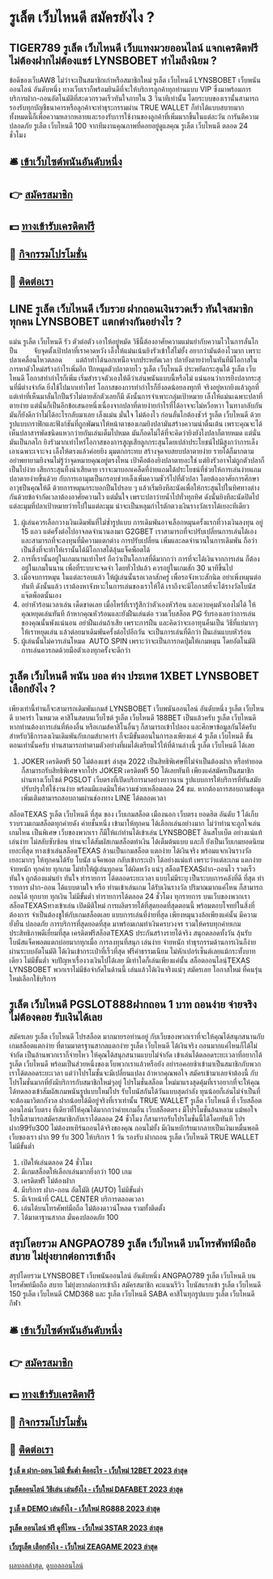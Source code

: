 # รูเล็ต เว็บไหนดี สมัครยังไง ?
## TIGER789 รูเล็ต เว็บไหนดี เว็บแทงมวยออนไลน์ แจกเครดิตฟรี ไม่ต้องฝากไม่ต้องแชร์ LYNSBOBET ทำไมถึงนิยม ?
ข้อดีของเว็บAW8
ไม่ว่าจะเป็นสมาชิกเก่าหรือสมาชิกใหม่ รูเล็ต เว็บไหนดี LYNSBOBET เว็บพนันออนไลน์ อันดับหนึ่ง ทางเว็บเราก็พร้อมยินดีที่จะให้บริการลูกค้าทุกท่านแบบ VIP ซึ่งมาพร้อมการบริการฝาก-ถอนอัตโนมัติที่สะดวกรวดเร็วทันใจภายใน 3 วินาทีเท่านั้น โดยระบบของเรานั้นสามารถรองรับทุกบัญชีธนาคารหรือลูกค้าจะทำธุระกรรมผ่าน TRUE WALLET ก็ทำได้แบบสบายมาก ทั้งหมดนี้ก็เพื่อความหลากหลายและรองรับการใช้งานของลูกค้าที่เพิ่มมากขึ้นในแต่ละวัน การันตีความปลอดภัย รูเล็ต เว็บไหนดี 100 จากทีมงานคุณภาพที่คอยอยู่ดูแลคุณ รูเล็ต เว็บไหนดี ตลอด 24 ชั่วโมง

## 🛎 [เข้าเว็บไซต์พนันอันดับหนึ่ง](https://bit.ly/3SdLNi2)
## 👉 [สมัครสมาชิก](https://bit.ly/3SdLNi2)
## 💵 [ทางเข้ารับเครดิตฟรี](https://bit.ly/3dyRKHj)
## 👑 [กิจกรรมโปรโมชั่น](https://bit.ly/3dyRKHj)
## 📱 [ติดต่อเรา](https://bit.ly/3dyRKHj)

## LINE รูเล็ต เว็บไหนดี เว็บรวย ฝากถอนเงินรวดเร็ว ทันใจสมาชิกทุกคน LYNSBOBET แตกต่างกันอย่างไร ?
แม่น รูเล็ต เว็บไหนดี รัว ตัวต่อตัว เอาให้อยู่หมัด วิธีนี้ต้องอาศัยความแม่นยำกับความไวในการลั่นไกปืน        จับจุดตั้งเป้าปลาที่เราคาดหวัง เล็งให้แม่นเน้นยิงรัวเข้าใส่ไม่ยั้ง อยากว่ามันต้องไวมาก เพราะปลาเคลื่อนไหวตลอด       แต่ถ้าทำได้นอกเหนือจากประหยัดเวลา ปลายังตายง่ายในทันทีมีโอกาสในการหาตัวใหม่สร้างกำไรเพิ่มอีก
ปักหมุดตัวปลาตายไว รูเล็ต เว็บไหนดี ประหยัดกระสุนได้ รูเล็ต เว็บไหนดี โอกาสทำกำไรก็เพิ่ม เริ่มสำรวจตัวเองให้ดีว่าเล่นพนันแบบนี้หรือไม่ แน่นอนว่าการยิงปลากระสุนที่มีต่างจำกัด ยิ่งใช้ไปมากเท่าไหร่ โอกาสของการทำกำไรก็ยิ่งลดน้อยลงทุกที จริงอยู่หากยิงแล้วถูกที่ แต่เท่าที่เห็นมาลั่นไกปืนรัวไม่ตายสักตัวเลยก็มี ดังนั้นการจำเพาะกลุ่มเป้าหมาย เล็งให้แม่นเฉพาะปลาที่ตายง่าย แต่นั่นก็เป็นอีกข้อเสนอหนึ่งเนื่องจากปลาที่ตายง่ายกำไรที่ได้อาจจะไม่หวือหวา ในทางกลับกันมันก็ยังดีกว่าไม่ได้อะไรกลับมาเลย
เล็งแม่น มั่นใจ ไม่ต้องไว ก่อนลั่นไกต้องชัวร์ รูเล็ต เว็บไหนดี ด้วยรูปแบบกราฟิกและฟังก์ชันที่ถูกพัฒนาให้หน้าตาของเกมยิงปลามันสร้างความน่าตื่นเต้น เพราะคุณจะได้เห็นปลาสารพัดชนิดแหวกว่ายกันเล่นเต็มไปหมด มันก็อดไม่ได้ที่จะคิดว่ายิงยังไงปลาก็ตายหมด แต่นั่นมันเป็นกลไก ยิงรัวมากเท่าไหร่โอกาสของการสูญเสียลูกกระสุนโดยเปล่าประโยชน์ไปมีสูงกว่าการเล็งเอาเฉพาะเจาะจง เล็งให้ตรงแล้วค่อยยิง
มุมตกกระทบ สร้างจุดจบสยบปลาตายง่าย รายได้ก็มากตาม อย่าพยายามยิงจนไม่รู้ว่าจุดหมายคุณอยู่ตรงไหน เป้าคือต้องยิงปลาตายอะใช่ แต่ยิงรัวอาจไม่ถูกตัวปลาก็เป็นไปง่าย เสียกระสุนทิ้งน่าเสียดาย เราจะมาบอกเคล็ดที่ง่ายแถมได้ประโยชน์ที่ช่วยให้การเล่นง่ายแถมปลาตายง่ายขึ้นด้วย กับการเอามุมเป็นกรอบช่วยเล็งเพิ่มความชัวร์ไปที่ตัวปลา โดยต้องอาศัยการศึกษาอาวุธปืนคุณให้ดี ด้วยการหมุนกระบอกปืนไปรอบ ๆ แล้วเริ่มยิงทีละนัดเพื่อให้กระสุนไปในทิศทางต่างกันด้วยข้อจำกัดเวลาต้องอาศัยความไว แต่มั่นใจ เพราะปลาว่ายน้ำไปทั่วทุกทิศ ดังนั้นยิงทีละนัดปิดไปแต่ละมุมที่ปลาเป้าหมายว่ายไปในแต่ละมุม น่าจะเป็นหลุมกำไรตักตวงเงินรางวัลเราได้เยอะทีเดียว
1. ผู้เล่นควรเลือกวางเงินเดิมพันที่ไม่ซ้ำรูปแบบ การเดิมพันอาจเลือกหมุนครั้งแรกที่วางเงินลงทุน อยู่ 15 แถว แต่ครั้งต่อไปอาจลดจำนวนลงมา G2GBET เราสามารถที่จะปรับเปลี่ยนการเล่นได้เอง และสามารถที่จะลงทุนที่มีความแตกต่าง การปรับเปลี่ยน เพิ่มและลดจำนวนในการเดิมพัน ถือว่าเป็นสิ่งที่จะทำให้เรานั้นได้มีโอกาสได้ลุ้นแจ็คพ็อตได้
2. การที่เรานั้นอยู่ในเกมนานเท่าไหร่ ถือว่าเป็นโอกาสที่ดีมากกว่า การที่จะได้เงินจากการเล่น ก็ต้องอยู่ในเกมในนาน เพื่อที่ระบบจะจดจำ โดยทั่วไปแล้ว ควรอยู่ในเกมสัก 30 นาทีขึ้นไป
3. เมื่อจบการหมุน ในแต่ละรอบแล้ว ให้ผู้เล่นนั้นรอเวลาสักครู่ เพื่อรอจังหวะสักนิด อย่าเพิ่งหมุนต่อทันที ดังนั้นแล้ว เราต้องหาจังหวะในการเล่นของเราให้ได้ เราถึงจะมีโอกาสที่จะได้รางวัลโบนัสแจ๊ตพ็อตนั้นเอง
4. อย่าหัวร้อนเวลาเล่น เด็ดขาดเลย เมื่อไหร่ที่เรารู้สึกว่าตัวเองหัวร้อน และควบคุมตัวเองไม่ได้ ให้คุณหยุดเล่นทันที ถ้าหากคุณหัวร้อนและยังฝืนเล่นต่อ รวมเว็บสล็อต PG รับรองเลยว่าการเล่นของคุณนั้นพังแน่นอน อย่าฝืนเล่นถ้าเสีย เพราะการฝืน และคิดว่าจะเอาทุนคืนเป็น วิธีที่แย่มากๆ ให้เราหยุดเล่น แล้วต่อยมาเดิมพันครั้งต่อไปอีกวัน จะเป็นการเล่นที่ดีกว่า ฝืนเล่นแบบหัวร้อน
5. ผู้เล่นนั้นไม่ควรเล่นโหมด  AUTO SPIN เพราะว่าจะเป็นการกดปุ่มให้เกมหมุน โดยอัตโนมัติ การเล่นควรกดด้วยมือตัวเองทุกครั้งจะดีกว่า

## รูเล็ต เว็บไหนดี พนัน บอล ต่าง ประเทศ 1XBET LYNSBOBET เลือกยังไง ?
เพียงเท่านี้ท่านก็จะสามารถเดิมพันเกมส์ LYNSBOBET เว็บพนันออนไลน์ อันดับหนึ่ง รูเล็ต เว็บไหนดี บาคาร่า ในหมวด คาสิโนสดบนเว็บไซต์ รูเล็ต เว็บไหนดี 188BET เป็นแล้วครับ รูเล็ต เว็บไหนดี หากท่านต้องการเล่นที่ห้องอื่น หรือเกมส์คาสิโนอื่นๆ ก็สามารถเข้าไปลอง และศึกษาข้อมูลกันได้ครับ
สำหรับวิธีการลงเงินเดิมพันกับเกมส์บาคาร่า ก็จะมีขั้นตอนในการลงเพียงแค่ 4 รูเล็ต เว็บไหนดี ขั้นตอนเท่านั้นครับ ท่านสามารถทำตามตัวอย่างที่ผมได้เตรียมไว้ให้ที่ด้านล่างนี้ รูเล็ต เว็บไหนดี ได้เลย
1. JOKER เครดิตฟรี 50 ไม่ต้องแชร์ ล่าสุด 2022 เป็นสิทธิพิเศษที่ไม่จำเป็นต้องฝาก หรือทำยอดก็สามารถรับสิทธิพิเศษจากโปร JOKER เครดิตฟรี 50 ได้เลยทันที เพียงแค่สมัครเป็นสมาชิกผ่านทางเว็บไซต์ PGSLOT เว็บตรงที่เปิดบริการมาอย่างยาวนาน รูปแบบการให้บริการที่ทันสมัยปรับปรุงให้ใช้งานง่าย พร้อมมีแอดมินให้ความช่วยเหลือตลอด 24 ชม. หากต้องการสอบถามข้อมูลเพิ่มเติมสามารถสอบถามผ่านช่องทาง LINE ได้ตลอดเวลา

สล็อตTEXAS รูเล็ต เว็บไหนดี ที่สุด ของ เว็บเกมสล็อต เมืองนอก เว็บตรง ยอดฮิต อันดับ 1 ได้เก็บรวบรวมเกมสล็อตทุกค่ายดัง ค่ายชั้นหนึ่ง เข้ามาให้ทุกคน ได้เลือกเล่นอย่างมาก ไม่ว่าท่านจะถูกใจเล่นเกมไหน เป็นพิเศษ เว็บของพวกเรา ก็มีให้แก่ท่านได้เข้าเล่น LYNSBOBET ลินสโบเบ็ต อย่างแน่แท้ เล่นง่าย ไม่สลับซับซ้อน ท่านจะได้สัมผัสเกมสล็อตทำเงิน ได้เต็มต้นแบบ และก็ ยังเป็นเว็บเกมยอดนิยม เยอะที่สุด ทางเข้าเล่นสล็อตTEXAS ล้วนเป็นเกมสล็อต แตกง่าย ได้เงินจริง พร้อมแจกเงินรางวัล เยอะมากๆ ให้ทุกคนได้รับ โบนัส แจ็คพอต กลับเข้ากระเป๋า ได้อย่างแน่แท้ เพราะว่าแต่ละเกม แตกง่าย จ่ายหนัก ทุกค่าย ทุกเกม ไม่ทำให้ผู้เล่นทุกคน ได้ผิดหวัง แน่ๆ สล็อตTEXASฝาก-ถอนไว รวดเร็วทันใจ ถูกต้องแม่นยำ ทันใจ ทำรายการ ได้ตลอดระยะเวลา แบบไม่มีระบุ เป็นระบบการคลังที่ดี ที่สุด ทำรายการ ฝาก-ถอน ได้แบบตามใจ หรือ ท่านเข้าเล่นเกม ได้รับเงินรางวัล ปริมาณมากแค่ไหน ก็สามารถถอนได้ ทุกบาท ทุกเงิน ไม่มีขั้นต่ำ ทำรายการได้ตลอด 24 ชั่วโมง ทุกรายการ บนเว็บของพวกเรา
สล็อตTEXASทางเข้าเล่น เปิดมิติใหม่ การผลิตรายได้ที่สุดยอดที่สุดตอนนี้ พร้อมตอบโจทย์ในสิ่งที่ต้องการ จำเป็นต้องชูให้กับเกมสล็อตเลย แบบการเล่นที่ง่ายที่สุด เพียงหมุนวงล้อเพียงแค่นั้น มีความยั่งยืน ปลอดภัย การบริการที่สุดยอดที่สุด มาพร้อมเกมทำเงินครบวงจร รวมให้ครบทุกค่ายเกม ประสิทธิภาพดีเยี่ยมที่สุด เครดิตฟรีสล็อตTEXAS ประกันสร้างรายได้จริง สนุกตลอดทั้งวัน ลุ้นรับโบนัสแจ็คพอตแตกบ่อยมากทุกเมื่อ การลงทุนที่สนุก เล่นง่าย จ่ายหนัก ทำธุรกรรมด้านการเงินก็ง่าย ผ่านระบบอัตโนมัติ ได้เงินเข้ากระเป๋าที่เร็วที่สุด ฟรีค่าธรรมเนียม ไม่หักเปอร์เซ็นต์เลยแม้กระทั้งบาทเดียว ไม่มีขั้นต่ำ จบปัญหาเรื่องวงเงินไปได้เลย มีเท่าใดก็เล่นเพียงแค่นั้น สล็อตออนไลน์ฺTEXAS LYNSBOBET พวกเราไม่มีข้อจำกัดในด้านนี้ เล่นแล้วได้เงินจริงแน่ๆ สมัครเลย โอกาสใหม่ ที่คนรุ่นใหม่เลือกใช้บริการ

## รูเล็ต เว็บไหนดี PGSLOT888ฝากถอน 1 บาท ถอนง่าย จ่ายจริง ไม่ต้องคอย รับเงินได้เลย
สมัครเลย รูเล็ต เว็บไหนดี โปรสล็อต มากมายรอท่านอยู่ กับเว็บของพวกเราที่จะให้คุณได้สนุกสนานกับ เกมสล็อตแตกง่าย ที่ตามมาตรฐานสากลแตกง่าย รูเล็ต เว็บไหนดี ได้เงินจริง ถอนมากแค่ไหนก็ได้ไม่จำกัด เป็นล้านพวกเราก็จ่ายไหว ให้คุณได้สนุกสนานแบบไม่จำกัด เข้าเล่นได้ตลอดระยะเวลาที่อยากได้ รูเล็ต เว็บไหนดี พร้อมเป็นส่วยหนึ่งของเว็บพวกเราแล้วหรือยัง อย่ารอคอยช้าเข้ามาเป็นสมาชิกกับพวกเราได้ตลอดระยะเวลา แต่ว่าโปรโมชั้นจะมีเปลี่ยนแปลง ถ้าหากคุณพอใจ สมัครเข้ามาเลยจำต้องนี้ กับโปรโมชั่นมากที่ยังมีบริการกับสมาชิกใหม่ๆอยู่
โปรโมชั่นสล็อต ใหม่มาแรงสุดคุ้มที่เราอยากที่จะให้คุณได้ทดลองเข้าสัมผัสเกมพนันรูปแบบใหม่โปร รับโบนัสกันได้วันแบบสุดกำลัง ทุนน้อยก็เล่นไม่จำเป็นที่จะต้องมาวิตกกังวล ฝากน้อยได้มีอยู่จริงที่เราเท่านั้น TRUE WALLET รูเล็ต เว็บไหนดี ที่ เว็บสล็อตออนไลน์เว็บตรง ที่เดียวที่ให้คุณได้มากกว่าค่ายเกมอื่น เว็บสล็อตตรง มีโปรโมชั่นล้นหลาม แม้พอใจโปรนี้สามารถสมัครสมาชิกกับเราได้ตลอด 24 ชั่วโมง ก็สามารถรับโปรโมชั่นนี้ได้โดยทันที โปรฝาก99รับ300 ไม่ต้องทเทิร์นถอนได้จริงของคุณ ถอนไม่ยั้ง มีเงินหบักร้ยมากลายเป็นเงินเหมื่นพอดี เว็บของเรา ฝาก 99 รับ 300 ให้บริการ 1 วัน รองรับ ฝากถอน รูเล็ต เว็บไหนดี TRUE WALLET ไม่มีขั้นต่ำ
1. เปิดให้เล่นตลอด 24 ชั่วโมง
2. มีเกมสล็อตให้เลือกเล่นมากยิ่งกว่า 100 เกม
3. เครดิตฟรี ไม่ต้องฝาก
4. มีบริการ ฝาก-ถอน อัตโมัติ (AUTO) ไม่มีขั้นต่ำ
5. มีเจ้าหน้าที่ CALL CENTER บริการตลอดเวลา
6. เล่นได้บนโทรศัพท์มือถือ ไม่ต้องดาวน์โหลด รวมทั้งติดตั้ง
7. ได้มาตาฐานสากล มั่นคงปลอดภัย 100

## สรุปโดยรวม ANGPAO789 รูเล็ต เว็บไหนดี บนโทรศัพท์มือถือ สบาย ไม่ยุ่งยากต่อการเข้าถึง
สรุปโดยรวม LYNSBOBET เว็บพนันออนไลน์ อันดับหนึ่ง ANGPAO789 รูเล็ต เว็บไหนดี บนโทรศัพท์มือถือ สบาย ไม่ยุ่งยากต่อการเข้าถึง สมัครสมาชิก
คะแนนรีวิว
โบนัสแรกเข้า รูเล็ต เว็บไหนดี 150 รูเล็ต เว็บไหนดี CMD368 และ รูเล็ต เว็บไหนดี SABA คาสิโนทุกรูปแบบ รูเล็ต เว็บไหนดี กีฬา

## 🛎 [เข้าเว็บไซต์พนันอันดับหนึ่ง](https://bit.ly/3SdLNi2)
## 👉 [สมัครสมาชิก](https://bit.ly/3SdLNi2)
## 💵 [ทางเข้ารับเครดิตฟรี](https://bit.ly/3dyRKHj)
## 👑 [กิจกรรมโปรโมชั่น](https://bit.ly/3dyRKHj)
## 📱 [ติดต่อเรา](https://bit.ly/3dyRKHj)

#### [รู้ เล็ ต ฝาก-ถอน ไม่มี ขั้นต่ำ คืออะไร - เว็บใหม่ 12BET 2023 ล่าสุด](https://atom.io/themes/รู้%20เล็%20ต%20ฝาก-ถอน%20ไม่มี%20ขั้นต่ำ%20คืออะไร%20-%20เว็บใหม่%2012bet%202023%20ล่าสุด)
#### [รูเล็ตออนไลน์ วิธีเล่น เล่นยังไง - เว็บใหม่ DAFABET 2023 ล่าสุด](https://atom.io/themes/รูเล็ตออนไลน์%20วิธีเล่น%20เล่นยังไง%20-%20เว็บใหม่%20dafabet%202023%20ล่าสุด)
#### [รู เล็ ต DEMO เล่นยังไง - เว็บใหม่ RG888 2023 ล่าสุด](https://atom.io/themes/รู%20เล็%20ต%20demo%20เล่นยังไง%20-%20เว็บใหม่%20rg888%202023%20ล่าสุด)
#### [รูเล็ต ออนไลน์ ฟรี ดูที่ไหน - เว็บใหม่ 3STAR 2023 ล่าสุด](https://atom.io/themes/รูเล็ต%20ออนไลน์%20ฟรี%20ดูที่ไหน%20-%20เว็บใหม่%203star%202023%20ล่าสุด)
#### [เว็บรูเล็ต เลือกยังไง - เว็บใหม่ ZEAGAME 2023 ล่าสุด](https://atom.io/themes/เว็บรูเล็ต%20เลือกยังไง%20-%20เว็บใหม่%20zeagame%202023%20ล่าสุด)

[ผลบอลล่าสุด](https://siamsport.tv "ผลบอลล่าสุด"), [ดูบอลออนไลน์](https://siamsport.tv/ดูบอลสด "ดูบอลออนไลน์")